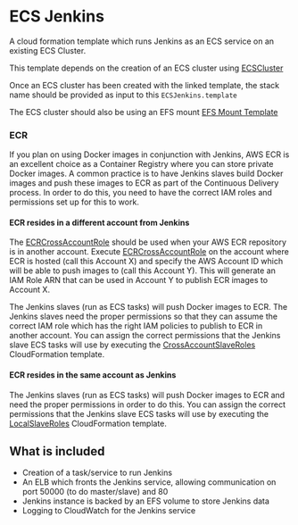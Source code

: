 # ECS Jenkins

A cloud formation template which runs Jenkins as an ECS service on an existing ECS Cluster.

This template depends on the creation of an ECS cluster using [ECSCluster](https://github.com/ukayani/ecs-cluster#ecsclustertemplate)
 
Once an ECS cluster has been created with the linked template, the stack name should be provided as input to this `ECSJenkins.template`

The ECS cluster should also be using an EFS mount [EFS Mount Template](https://github.com/ukayani/ecs-cluster#efswithmounttargettemplate)

### ECR ###
 
If you plan on using Docker images in conjunction with Jenkins, AWS ECR is an excellent choice as a Container Registry
where you can store private Docker images. A common practice is to have Jenkins slaves build Docker images and push 
these images to ECR as part of the Continuous Delivery process. In order to do this, you need to have the correct IAM 
roles and permissions set up for this to work. 

#### ECR resides in a different account from Jenkins ####

The [ECRCrossAccountRole](ECRCrossAccountRole.yml) should be used when 
your AWS ECR repository is in another account. Execute [ECRCrossAccountRole](ECRCrossAccountRole.yml) on the account
where ECR is hosted (call this Account X) and specify the AWS Account ID which will be able to push images to 
(call this Account Y). This will generate an IAM Role ARN that can be used in Account Y to publish ECR images to 
Account X.

The Jenkins slaves (run as ECS tasks) will push Docker images to ECR. The Jenkins slaves need the proper permissions so
that they can assume the correct IAM role which has the right IAM policies to publish to ECR in another account. You 
can assign the correct permissions that the Jenkins slave ECS tasks will use by executing the
[CrossAccountSlaveRoles](CrossAccountSlaveRoles.yml) CloudFormation template. 

#### ECR resides in the same account as Jenkins ####

The Jenkins slaves (run as ECS tasks) will push Docker images to ECR and need the proper permissions in order to do 
this. You can assign the correct permissions that the Jenkins slave ECS tasks will use by executing the 
[LocalSlaveRoles](LocalSlaveRoles.yml) CloudFormation template.
 
## What is included
 
- Creation of a task/service to run Jenkins
- An ELB which fronts the Jenkins service, allowing communication on port 50000 (to do master/slave) and 80
- Jenkins instance is backed by an EFS volume to store Jenkins data
- Logging to CloudWatch for the Jenkins service 